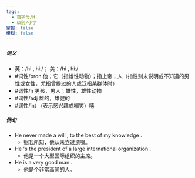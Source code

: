 ```yaml
---
tags:
  - 首字母/H
  - 级别/小学
掌握: false
模糊: false
---
```

##### 词义
- 英：/hi , hiː/； 美：/hi , hiː/
- #词性/pron  他；它（指雄性动物）；指上帝；人（指性别未说明或不知道的男性或女性，尤指曾提过的人或泛指某群体时）
- #词性/n  男孩，男人；雄性，雄性动物
- #词性/adj  雄的，雄健的
- #词性/int  （表示感兴趣或嘲笑）嘻
##### 例句
- He never made a will , to the best of my knowledge .
	- 据我所知，他从未立过遗嘱。
- He 's the president of a large international organization .
	- 他是一个大型国际组织的主席。
- He is a very good man .
	- 他是个非常高尚的人。

